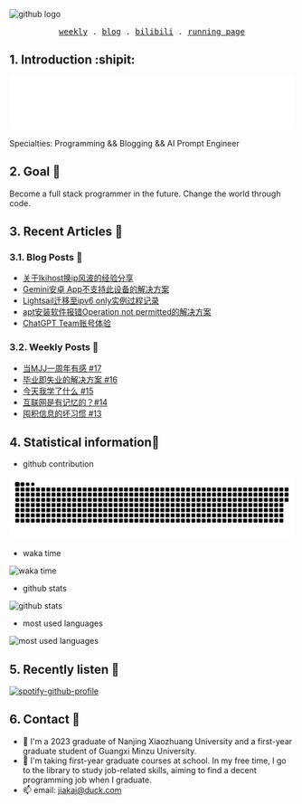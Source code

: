 ![github logo](https://img.shields.io/badge/github-real--jiakai-lightgrey?logo=github)

<p align="center">
  <samp>
    <a href="https://gujiakai.top">weekly</a> .
    <a href="https://blog.gujiakai.top">blog</a> .
    <a href="https://space.bilibili.com/488592525">bilibili</a> .
    <a href="https://run.gujiakai.top">running page</a>
  </samp>
</p>

## 1. Introduction :shipit:

![hello i am jaya](https://raw.githubusercontent.com/real-jiakai/real-jiakai/main/assets/hello-im-jaya.svg)

Specialties: Programming && Blogging && AI Prompt Engineer

## 2. Goal 🚩

Become a full stack programmer in the future.
Change the world through code.

## 3. Recent Articles 📝

### 3.1. Blog Posts 📄

<!-- BLOG-POST-LIST:START -->
- [关于Ikihost换ip风波的经验分享](https://blog.gujiakai.top/2024/03/experience-sharing-on-ikihost-ip-change-ordeal.html)
- [Gemini安卓 App不支持此设备的解决方案](https://blog.gujiakai.top/2024/02/solving-gemini-device-compatibility-issues.html)
- [Lightsail迁移至ipv6 only实例过程记录](https://blog.gujiakai.top/2024/01/migrating-to-ipv6-only-instance-on-lightsail.html)
- [apt安装软件报错Operation not permitted的解决方案](https://blog.gujiakai.top/2024/01/fix-apt-install-operation-not-permitted-error.html)
- [ChatGPT Team账号体验](https://blog.gujiakai.top/2024/01/chatgpt-team-experience.html)
<!-- BLOG-POST-LIST:END -->

### 3.2. Weekly Posts 📄

<!-- WEEKLY-POST-LIST:START -->
- [当MJJ一周年有感 #17](https://gujiakai.top/2024/03/weekly-issue-17)
- [毕业即失业的解决方案 #16](https://gujiakai.top/2023/07/weekly-issue-16)
- [今天我学了什么 #15](https://gujiakai.top/2023/02/weekly-issue-15)
- [互联网是有记忆的？#14](https://gujiakai.top/2023/01/weekly-issue-14)
- [囤积信息的坏习惯 #13](https://gujiakai.top/2023/01/weekly-issue-13)
<!-- WEEKLY-POST-LIST:END -->

## 4. Statistical information📜

- github contribution

![github contribution](https://raw.githubusercontent.com/real-jiakai/real-jiakai/output/github-contribution-grid-snake.svg)

- waka time

![waka time](https://wakatime.com/share/@Jaya/b277c128-2898-4b50-a06b-80e5e93e642d.svg)

- github stats

![github stats](https://github-readme-stats.vercel.app/api?username=real-jiakai&count_private=true&show_icons=true&theme=radical)

- most used languages

![most used languages](https://github-readme-stats.vercel.app/api/top-langs/?username=real-jiakai&theme=radical)

## 5. Recently listen 🎵

[![spotify-github-profile](https://spotify-github-profile.vercel.app/api/view?uid=31xulne5z45q3wqlwgogsrxcsgg4&cover_image=true&theme=default&show_offline=false&background_color=121212&interchange=false)](https://github.com/kittinan/spotify-github-profile)

## 6. Contact 📧

- 🔭 I'm a 2023 graduate of Nanjing Xiaozhuang University and a first-year graduate student of Guangxi Minzu University.
- 🌱 I'm taking first-year graduate courses at school. In my free time, I go to the library to study job-related skills, aiming to find a decent programming job when I graduate.
- 📫 email: jiakai@duck.com
